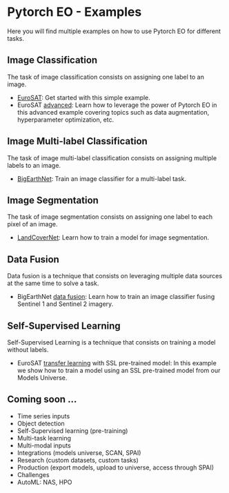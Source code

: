 # Pytorch EO - Examples

Here you will find multiple examples on how to use Pytorch EO for different tasks.

## Image Classification

The task of image classification consists on assigning one label to an image.

- [EuroSAT](./eurosat.ipynb): Get started with this simple example.
- EuroSAT [advanced](./eurosat_advanced.ipynb): Learn how to leverage the power of Pytorch EO in this advanced example covering topics such as data augmentation, hyperparameter optimization, etc.

## Image Multi-label Classification

The task of image multi-label classification consists on assigning multiple labels to an image.

- [BigEarthNet](./big_earth_net.ipynb): Train an image classifier for a multi-label task.


## Image Segmentation

The task of image segmentation consists on assigning one label to each pixel of an image.

- [LandCoverNet](./land_cover_net.ipynb): Learn how to train a model for image segmentation.

## Data Fusion

Data fusion is a technique that consists on leveraging multiple data sources at the same time to solve a task.

- BigEarthNet [data fusion](./big_earth_net_df.ipynb): Learn how to train an image classifier fusing Sentinel 1 and Sentinel 2 imagery.

## Self-Supervised Learning

Self-Supervised Learning is a technique that consists on training a model without labels.

- EuroSAT [transfer learning](./eurosat_ssl.ipynb) with SSL pre-trained model: In this example we show how to train a model using an SSL pre-trained model from our Models Universe.

## Coming soon ...

- Time series inputs
- Object detection
- Self-Supervised learning (pre-training)
- Multi-task learning
- Multi-modal inputs
- Integrations (models universe, SCAN, SPAI)
- Research (custom datasets, custom tasks)
- Production (export models, upload to universe, access through SPAI)
- Challenges 
- AutoML: NAS, HPO

